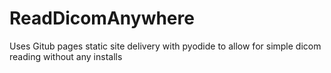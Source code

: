 # ReadDicomAnywhere
Uses Gitub pages static site delivery with pyodide to allow for simple dicom reading without any installs
